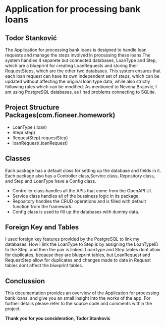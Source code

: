 # Application for processing bank loans
## Todor Stanković

The Application for processing bank loans is designed to handle loan requests and manage the steps involved in processing these loans.The system handles 4 separete but connected databases, LoanType and Step, which are a blueprint for creating LoanRequests and storing their RequestSteps, which are the other two databases. This system ensures that each loan request can have its own independent set of steps, which can be updated without affecting the original loan type data, while also strictly following rules which can be modified.
As mentioned to Nevena Brajović, I am using PostgreSQL databases, as I had problems connecting to SQLite.

## Project Structure Packages(com.fioneer.homework)

- LoanType (.loan)
- Step(.step)
- RequestStep(.requestStep)
- loanRequest(.loanRequest)

## Classes
Each package has a default class for setting up the database and fields in it. Each package also has a Controller class,Service class, Repository class, and Step and LoanType have a Config class.

 - Controller class handles all the APIs that come from the OpenAPI UI.
 - Service class handles all of the bussiness logic in its package.
 - Repository handles the CRUD operations and is filled with default function from the framework.
 - Config class is used to fill up the databases with dummy data.
 

## Foreign Key and Tables

I used foreign key features provided by the PostgreSQL to link my databases. How I link the LoanType to Step is by assigning the LoanTypeID to the Step, and then the pair is linked.
LoanType and Step tables dont allow for duplicates, because they are blueprint tables, but LoanRequest and RequestStep allow for duplicates and changes made to data in Request tables dont affect the blueprint tables.




## Conclussion

This documentation provides an overview of the Application for processing bank loans, and give you an small insight into the works of the app. For further details please refer to the source code and comments within the project.

**Thank you for you consideration,
Todor Stankovic**